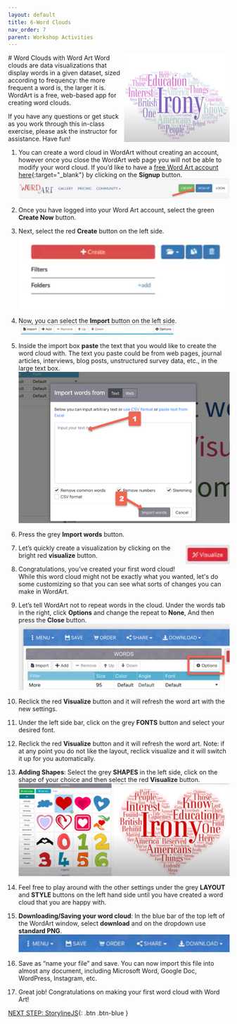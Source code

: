```yaml
---
layout: default
title: 6-Word Clouds
nav_order: 7
parent: Workshop Activities
---
```

<img src="images/word-clouds-01.png" style="float:right;width:240px;height:200px;" alt="word cloud example">
# Word Clouds with Word Art
Word clouds are data visualizations that display words in a given dataset, sized according to frequency: the more frequent a word is, the larger it is. WordArt is a free, web-based app for creating word clouds.

If you have any questions or get stuck as you work through this in-class exercise, please ask the instructor for assistance.  Have fun!

1. You can create a word cloud in WordArt without creating an account, however once you close the WordArt web page you will not be able to modify your word cloud. If you’d like to have a [free Word Art account here](https://wordart.com/){:target="_blank"} by clicking on the **Signup** button.
![Signup button](images/word-clouds-02.png)
2. Once you have logged into your Word Art account, select the green **Create Now** button.

3. Next, select the red **Create** button on the left side.<br>
![Create button](images/word-clouds-03.png)
4. Now, you can select the **Import** button on the left side.<br>
![Import button](images/word-clouds-04.png)
5. Inside the import box **paste** the text that you would like to create the word cloud with. The text you paste could be from web pages, journal articles, interviews, blog posts, unstructured survey data, etc., in the large text box.<br>
![Import Textbox](images/word-clouds-05.png)
6. Press the grey **Import words** button.

7. <img src="images/word-clouds-06.png" style="float:right;width:100px" alt="visualize button"> Let’s quickly create a visualization by clicking on the bright red **visualize** button.

8. Congratulations, you’ve created your first word cloud!  While this word cloud might not be exactly what you wanted, let's do some customizing so that you can see what sorts of changes you can make in WordArt.

9. Let’s tell WordArt not to repeat words in the cloud. Under the words tab in the right, click **Options** and change the repeat to **None**, And then press the **Close** button.<br>
![Options button](images/word-clouds-07.png)
10. Reclick the red **Visualize** button and it will refresh the word art with the new settings.

11. Under the left side bar, click on the grey **FONTS** button and select your desired font.

12. Reclick the red **Visualize** button and it will refresh the word art. Note: if at any point you do not like the layout, reclick visualize and it will switch it up for you automatically.

13. **Adding Shapes**: Select the grey **SHAPES** in the left side, click on the shape of your choice and then select the red **Visualize** button.<br>
![Shapes menu](images/word-clouds-08.png)
14. Feel free to play around with the other settings under the grey **LAYOUT** and **STYLE** buttons on the left hand side until you have created a word cloud that you are happy with.

15. **Downloading/Saving your word cloud**: In the blue bar of the top left of the WordArt window, select **download** and on the dropdown use **standard PNG**.<br>
![Download window](images/word-clouds-09.png)
16. Save as “name your file” and save. You can now import this file into almost any document, including Microsoft Word, Google Doc, WordPress, Instagram, etc.

17. Great job! Congratulations on making your first word cloud with Word Art!

[NEXT STEP: StorylineJS](storyline.html){: .btn .btn-blue }

